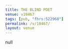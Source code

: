 ```yaml
---
title: THE BLIND POET
venue: v18467
tags: [pub, "fhrs:522960"]
permalink: /v/18467/
layout: venue
---
```

null